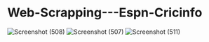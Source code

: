 # Web-Scrapping---Espn-Cricinfo
![Screenshot (508)](https://github.com/nian-15/Web-Scrapping---Espn-Cricinfo/assets/111363516/1e709eba-add5-4f58-aa40-84eda47db93e)
![Screenshot (507)](https://github.com/nian-15/Web-Scrapping---Espn-Cricinfo/assets/111363516/78af1891-2c69-424d-bcce-3c4c7d3b7889)
![Screenshot (511)](https://github.com/nian-15/Web-Scrapping---Espn-Cricinfo/assets/111363516/375de031-d344-4770-8ec0-463f4b5540c9)
